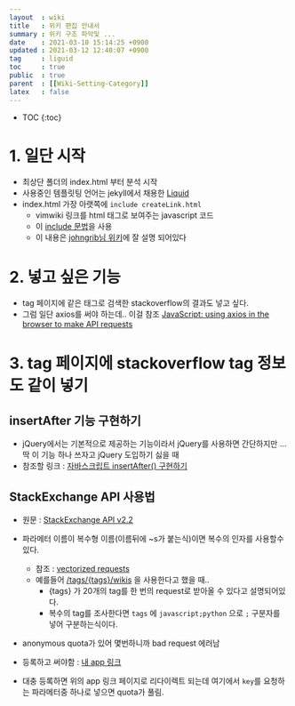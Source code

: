 ```yaml
---
layout  : wiki
title   : 위키 편집 안내서 
summary : 위키 구조 파악및 ... 
date    : 2021-03-10 15:14:25 +0900
updated : 2021-03-12 12:40:07 +0900
tag     : liguid 
toc     : true
public  : true
parent  : [[Wiki-Setting-Category]] 
latex   : false
---
```

* TOC
{:toc}

# 1. 일단 시작

* 최상단 폴더의 index.html 부터 분석 시작
* 사용중인 템플릿팅 언어는 jekyll에서 채용한 [Liquid](https://shopify.github.io/liquid/)
* index.html 가장 아랫쪽에 `include createLink.html`
  * vimwiki 링크를 html <a> 태그로 보여주는 javascript 코드
  * 이 [include 문법](https://jekyllrb.com/docs/includes/)을 사용
  * 이 내용은 [johngrib님 위키](https://johngrib.github.io/wiki/my-wiki/#test형식의-vimwiki-링크를-html-a-태그로-보여준다)에 잘 설명 되어있다

# 2. 넣고 싶은 기능

* tag 페이지에 같은 태그로 검색한 stackoverflow의 결과도 넣고 싶다.
* 그럼 일단 axios를 써야 하는데.. 이걸 참조 [JavaScript: using axios in the browser to make API requests](https://gabrieleromanato.name/javascript-using-axios-in-the-browser-to-make-api-requests)


# 3. tag 페이지에 stackoverflow tag 정보도 같이 넣기

## insertAfter 기능 구현하기

* jQuery에서는 기본적으로 제공하는 기능이라서 jQuery를 사용하면 간단하지만 ... 딱 이 기능 하나 쓰자고 jQuery 도입하기 싫을 때
* 참조할 링크 : [자바스크립트 insertAfter() 구현하기](https://blog.asamaru.net/2016/12/06/how-to-do-insertafter-in-javascript/) 

## StackExchange API 사용법

* 원문 : [StackExchange API v2.2](https://api.stackexchange.com/docs)
* 파라메터 이름이 복수형 이름(이름뒤에 ~s가 붙는식)이면 복수의 인자를 사용할수 있다.
  * 참조 : [vectorized requests](https://api.stackexchange.com/docs/vectors)
  * 예를들어 [/tags/{tags}/wikis](https://api.stackexchange.com/docs/wikis-by-tags) 을 사용한다고 했을 때..
    * {tags} 가 20개의 tag를 한 번의 request로 받아올 수 있다고 설명되어있다.
    * 복수의 tag를 조사한다면 `tags` 에 `javascript;python` 으로 `;` 구분자를 넣어 구분하는식이다. 
      
* anonymous quota가 있어 몇번하니까 bad request 에러남
* 등록하고 써야함 : [내 app 링크](https://stackapps.com/apps/oauth/view/19796)
* 대충 등록하면 위의 app 링크 페이지로 리다이렉트 되는데 여기에서 `key`를 요청하는 파라메터중 하나로 넣으면 quota가 풀림.
